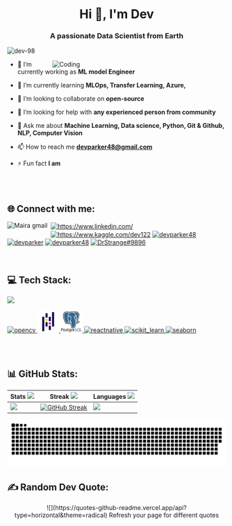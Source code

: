 <h1 align="center">Hi 👋, I'm Dev</h1>
<h3 align="center">A passionate Data Scientist from Earth</h3>

<p align="left"> <img src="https://komarev.com/ghpvc/?username=dev-98&label=Profile%20views&color=0e75b6&style=flat" alt="dev-98" /> </p>

<img align="right" alt="Coding" width="400" src="https://cdn.dribbble.com/users/1803678/screenshots/3652824/media/d3b02b8c47ea791aebf0a53631428f94.gif">


- 🔭 I’m currently working as **ML model Engineer**

- 🌱 I’m currently learning **MLOps, Transfer Learning, Azure,**

- 👯 I’m looking to collaborate on **open-source**

- 🤝 I’m looking for help with **any experienced person from community**

- 💬 Ask me about **Machine Learning, Data science, Python, Git & Github, NLP, Computer Vision**

- 📫 How to reach me **devparker48@gmail.com**

- ⚡ Fun fact **I am**

<br>
<br>

## 🌐 Connect with me:
<div>
 <a href="devparker48@gmail.com@gmail.com"><img align="left" alt="Maira gmail" height="30px" width="100px" src="https://img.shields.io/badge/Gmail-EA4335?style=for-the-badge&logo=Gmail&logoColor=white" /></a>
<a href="https://www.linkedin.com/in/dev-gupta-b15638218/" target="blank"><img align="center" src="https://raw.githubusercontent.com/rahuldkjain/github-profile-readme-generator/master/src/images/icons/Social/linked-in-alt.svg" alt="https://www.linkedin.com/" height="30" width="40" /></a>
<a href="https://www.kaggle.com/dev122" target="blank"><img align="center" src="https://raw.githubusercontent.com/rahuldkjain/github-profile-readme-generator/master/src/images/icons/Social/kaggle.svg" alt="https://www.kaggle.com/dev122" height="30" width="40" /></a>  
<a href="https://twitter.com/devparker48" target="blank"><img align="center" src="https://raw.githubusercontent.com/rahuldkjain/github-profile-readme-generator/master/src/images/icons/Social/twitter.svg" alt="devparker48" height="30" width="40" /></a>  
<a href="[https://instagram.com/](https://twitter.com/ssh.harshu)" target="blank"><img align="center" src="https://raw.githubusercontent.com/rahuldkjain/github-profile-readme-generator/master/src/images/icons/Social/instagram.svg" alt="devparker" height="30" width="40" /></a>
<a href="https://auth.geeksforgeeks.org/user/devparker48" target="blank"><img align="center" src="https://raw.githubusercontent.com/rahuldkjain/github-profile-readme-generator/master/src/images/icons/Social/geeks-for-geeks.svg" alt="devparker48" height="30" width="40" /></a>
<a href="https://discord.gg/GFqsH8b3" target="blank"><img align="center" src="https://raw.githubusercontent.com/rahuldkjain/github-profile-readme-generator/master/src/images/icons/Social/discord.svg" alt="DrStrange#9896" height="30" width="40" /></a>

</div>

<br>
<br>


## 💻 Tech Stack:

<p align="left">
  <img src="https://skillicons.dev/icons?i=python,tensorflow,kubernetes,docker,azure,mysql,cpp,pytorch,flask,git,github,html,css&perline=13"/>
 
 <a href="https://opencv.org/" target="_blank" rel="noreferrer"> <img src="https://www.vectorlogo.zone/logos/opencv/opencv-icon.svg" alt="opencv" width="50" height="50"/> </a> <a href="https://pandas.pydata.org/" target="_blank" rel="noreferrer"> <img src="https://raw.githubusercontent.com/devicons/devicon/2ae2a900d2f041da66e950e4d48052658d850630/icons/pandas/pandas-original.svg" alt="pandas" width="50" height="50"/> </a> <a href="https://www.postgresql.org" target="_blank" rel="noreferrer"> <img src="https://raw.githubusercontent.com/devicons/devicon/master/icons/postgresql/postgresql-original-wordmark.svg" alt="postgresql" width="50" height="50"/> </a> <a href="https://reactnative.dev/" target="_blank" rel="noreferrer"> <img src="https://reactnative.dev/img/header_logo.svg" alt="reactnative" width="50" height="50"/> </a> <a href="https://scikit-learn.org/" target="_blank" rel="noreferrer"> <img src="https://upload.wikimedia.org/wikipedia/commons/0/05/Scikit_learn_logo_small.svg" alt="scikit_learn" width="50" height="50"/> </a> <a href="https://seaborn.pydata.org/" target="_blank" rel="noreferrer"> <img src="https://seaborn.pydata.org/_images/logo-mark-lightbg.svg" alt="seaborn" width="50" height="50"/> </a>
 </p>
 
 <br>
 <br>
 

## 📊 GitHub Stats:
|Stats <img src='.github/workflows/cartoon1.gif' height=20/>|Streak <img src='.github/workflows/cartoon1.gif' height=20/>|Languages <img src='.github/workflows/cartoon1.gif' height=20/>
|---|---|---|
|[![](http://github-profile-summary-cards.vercel.app/api/cards/stats?username=samadpls&theme=gruvbox)](https://github.com/dev-98/)|[![GitHub Streak](https://streak-stats.demolab.com?user=dev-98&theme=gruvbox&hide_border=true&border_radius=32&date_format=j%20M%5B%20Y%5D&ring=888888)](https://github.com/dev-98/)|[![](http://github-profile-summary-cards.vercel.app/api/cards/repos-per-language?username=dev-98&theme=gruvbox)](https://github.com/dev-98/)|

 <a href='https://github.com/dev-98/'>
<div align='center'>
<img src='https://github.com/ghsharma/ghsharma/blob/output/github-contribution-grid-snake.svg'/>
</div></a>
  
## ✍️ Random Dev Quote:
<p align='center'>
![](https://quotes-github-readme.vercel.app/api?type=horizontal&theme=radical)
   Refresh your page for different quotes
</p>
